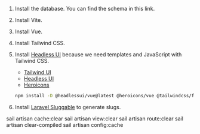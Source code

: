 1. Install the database. You can find the schema in this link.

2. Install Vite.

3. Install Vue.

4. Install Tailwind CSS.

5. Install [Headless UI](https://headlessui.com/) because we need templates and JavaScript with Tailwind CSS.
   - [Tailwind UI](https://tailwindui.com/)
   - [Headless UI](https://headlessui.com/)
   - [Heroicons](https://heroicons.com/)

   ```bash
   npm install -D @headlessui/vue@latest @heroicons/vue @tailwindcss/forms
   ```

6. Install [Laravel Sluggable](https://github.com/spatie/laravel-sluggable) to generate slugs.


sail artisan cache:clear
sail artisan view:clear
sail artisan route:clear
sail artisan clear-compiled
sail artisan config:cache
